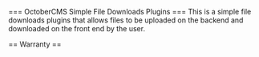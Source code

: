 === OctoberCMS Simple File Downloads Plugins ===
This is a simple file downloads plugins that allows files to be uploaded on the backend and downloaded on the front end by the user.

== Warranty ==